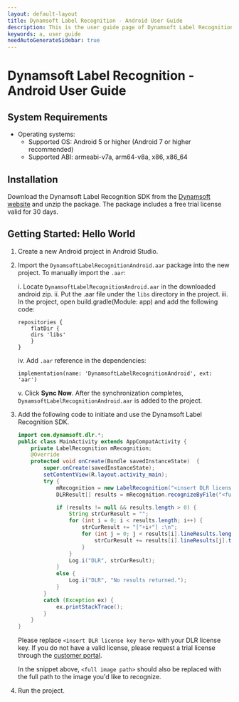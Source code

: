 ```yaml
---
layout: default-layout
title: Dynamsoft Label Recognition - Android User Guide
description: This is the user guide page of Dynamsoft Label Recognition for Android Language.
keywords: a, user guide
needAutoGenerateSidebar: true
---
```


# Dynamsoft Label Recognition - Android User Guide

## System Requirements

- Operating systems:
   - Supported OS: Android 5 or higher (Android 7 or higher recommended)
   - Supported ABI: armeabi-v7a, arm64-v8a, x86, x86_64

## Installation

Download the Dynamsoft Label Recognition SDK from the [Dynamsoft website](https://www.dynamsoft.com/label-recognition/downloads) and unzip the package. The package includes a free trial license valid for 30 days.

## Getting Started: Hello World

1. Create a new Android project in Android Studio.

2. Import the `DynamsoftLabelRecognitionAndroid.aar` package into the new project. To manually import the `.aar`:

    i. Locate `DynamsoftLabelRecognitionAndroid.aar` in the downloaded android zip.
    ii. Put the .aar file under the `libs` directory in the project.
    iii. In the project, open build.gradle(Module: app) and add the following code:

    ```
    repositories {
        flatDir {
        dirs 'libs'
        }
    }
    ```

    iv. Add `.aar` reference in the dependencies:

    ```
    implementation(name: 'DynamsoftLabelRecognitionAndroid', ext: 'aar')
    ```

    v. Click **Sync Now**. After the synchronization completes, `DynamsoftLabelRecognitionAndroid.aar` is added to the project.

3. Add the following code to initiate and use the Dynamsoft Label Recognition SDK.

    ```java
    import com.dynamsoft.dlr.*;
    public class MainActivity extends AppCompatActivity { 
        private LabelRecognition mRecognition;
        @Override
        protected void onCreate(Bundle savedInstanceState)  {
            super.onCreate(savedInstanceState);
            setContentView(R.layout.activity_main);
            try {
                mRecognition = new LabelRecognition("<insert DLR license key here>");
                DLRResult[] results = mRecognition.recognizeByFile("<full image path>", "");

                if (results != null && results.length > 0) {
                    String strCurResult = "";
                    for (int i = 0; i < results.length; i++) {
                        strCurResult += "["+i+"] :\n";
                        for (int j = 0; j < results[i].lineResults.length; j++) {
                            strCurResult += results[i].lineResults[j].text + "\n";
                        }
                    }
                    Log.i("DLR", strCurResult);
                }
                else {
                    Log.i("DLR", "No results returned.");
                }
            } 
            catch (Exception ex) {
                ex.printStackTrace();
            }
        }
    }
    ```
    Please replace `<insert DLR license key here>` with your DLR license key. If you do not have a valid license, please request a trial license through the [customer portal](https://www.dynamsoft.com/customer/license/trialLicense). 

    In the snippet above, `<full image path>` should also be replaced with the full path to the image you'd like to recognize.

4. Run the project.
